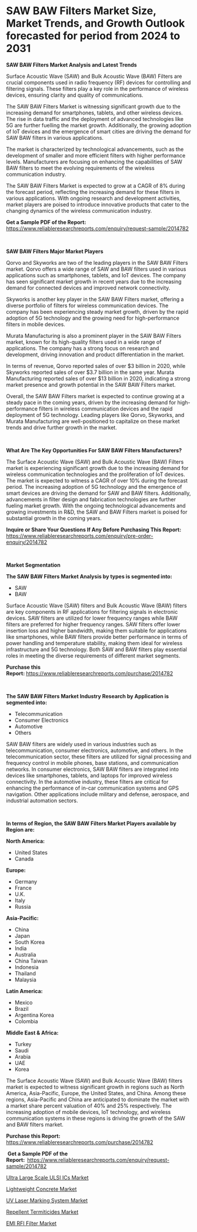 <p><h1>SAW BAW Filters Market Size, Market Trends, and Growth Outlook forecasted for period from 2024 to 2031</h1></p><p><strong>SAW BAW Filters Market Analysis and Latest Trends</strong></p>
<p><p>Surface Acoustic Wave (SAW) and Bulk Acoustic Wave (BAW) Filters are crucial components used in radio frequency (RF) devices for controlling and filtering signals. These filters play a key role in the performance of wireless devices, ensuring clarity and quality of communications.</p><p>The SAW BAW Filters Market is witnessing significant growth due to the increasing demand for smartphones, tablets, and other wireless devices. The rise in data traffic and the deployment of advanced technologies like 5G are further fuelling the market growth. Additionally, the growing adoption of IoT devices and the emergence of smart cities are driving the demand for SAW BAW filters in various applications.</p><p>The market is characterized by technological advancements, such as the development of smaller and more efficient filters with higher performance levels. Manufacturers are focusing on enhancing the capabilities of SAW BAW filters to meet the evolving requirements of the wireless communication industry.</p><p>The SAW BAW Filters Market is expected to grow at a CAGR of 8% during the forecast period, reflecting the increasing demand for these filters in various applications. With ongoing research and development activities, market players are poised to introduce innovative products that cater to the changing dynamics of the wireless communication industry.</p></p>
<p><strong>Get a Sample PDF of the Report:&nbsp;</strong> <a href="https://www.reliableresearchreports.com/enquiry/request-sample/2014782">https://www.reliableresearchreports.com/enquiry/request-sample/2014782</a></p>
<p>&nbsp;</p>
<p><strong>SAW BAW Filters Major Market Players</strong></p>
<p><p>Qorvo and Skyworks are two of the leading players in the SAW BAW Filters market. Qorvo offers a wide range of SAW and BAW filters used in various applications such as smartphones, tablets, and IoT devices. The company has seen significant market growth in recent years due to the increasing demand for connected devices and improved network connectivity.</p><p>Skyworks is another key player in the SAW BAW Filters market, offering a diverse portfolio of filters for wireless communication devices. The company has been experiencing steady market growth, driven by the rapid adoption of 5G technology and the growing need for high-performance filters in mobile devices.</p><p>Murata Manufacturing is also a prominent player in the SAW BAW Filters market, known for its high-quality filters used in a wide range of applications. The company has a strong focus on research and development, driving innovation and product differentiation in the market.</p><p>In terms of revenue, Qorvo reported sales of over $3 billion in 2020, while Skyworks reported sales of over $3.7 billion in the same year. Murata Manufacturing reported sales of over $13 billion in 2020, indicating a strong market presence and growth potential in the SAW BAW Filters market.</p><p>Overall, the SAW BAW Filters market is expected to continue growing at a steady pace in the coming years, driven by the increasing demand for high-performance filters in wireless communication devices and the rapid deployment of 5G technology. Leading players like Qorvo, Skyworks, and Murata Manufacturing are well-positioned to capitalize on these market trends and drive further growth in the market.</p></p>
<p>&nbsp;</p>
<p><strong>What Are The Key Opportunities For SAW BAW Filters Manufacturers?</strong></p>
<p><p>The Surface Acoustic Wave (SAW) and Bulk Acoustic Wave (BAW) Filters market is experiencing significant growth due to the increasing demand for wireless communication technologies and the proliferation of IoT devices. The market is expected to witness a CAGR of over 10% during the forecast period. The increasing adoption of 5G technology and the emergence of smart devices are driving the demand for SAW and BAW filters. Additionally, advancements in filter design and fabrication technologies are further fueling market growth. With the ongoing technological advancements and growing investments in R&D, the SAW and BAW Filters market is poised for substantial growth in the coming years.</p></p>
<p><strong>Inquire or Share Your Questions If Any Before Purchasing This Report:</strong> <a href="https://www.reliableresearchreports.com/enquiry/pre-order-enquiry/2014782">https://www.reliableresearchreports.com/enquiry/pre-order-enquiry/2014782</a></p>
<p>&nbsp;</p>
<p><strong>Market Segmentation</strong></p>
<p><strong>The SAW BAW Filters Market Analysis by types is segmented into:</strong></p>
<p><ul><li>SAW</li><li>BAW</li></ul></p>
<p><p>Surface Acoustic Wave (SAW) filters and Bulk Acoustic Wave (BAW) filters are key components in RF applications for filtering signals in electronic devices. SAW filters are utilized for lower frequency ranges while BAW filters are preferred for higher frequency ranges. SAW filters offer lower insertion loss and higher bandwidth, making them suitable for applications like smartphones, while BAW filters provide better performance in terms of power handling and temperature stability, making them ideal for wireless infrastructure and 5G technology. Both SAW and BAW filters play essential roles in meeting the diverse requirements of different market segments.</p></p>
<p><strong>Purchase this Report:&nbsp;</strong><a href="https://www.reliableresearchreports.com/purchase/2014782">https://www.reliableresearchreports.com/purchase/2014782</a></p>
<p>&nbsp;</p>
<p><strong>The SAW BAW Filters Market Industry Research by Application is segmented into:</strong></p>
<p><ul><li>Telecommunication</li><li>Consumer Electronics</li><li>Automotive</li><li>Others</li></ul></p>
<p><p>SAW BAW filters are widely used in various industries such as telecommunication, consumer electronics, automotive, and others. In the telecommunication sector, these filters are utilized for signal processing and frequency control in mobile phones, base stations, and communication networks. In consumer electronics, SAW BAW filters are integrated into devices like smartphones, tablets, and laptops for improved wireless connectivity. In the automotive industry, these filters are critical for enhancing the performance of in-car communication systems and GPS navigation. Other applications include military and defense, aerospace, and industrial automation sectors.</p></p>
<p>&nbsp;</p>
<p><strong>In terms of Region, the SAW BAW Filters Market Players available by Region are:</strong></p>
<p>
    <p> <strong> North America: </strong>
        <ul>
            <li>United States</li>
            <li>Canada</li>
        </ul>
        </p> 
    <p> <strong> Europe: </strong>
        <ul>
            <li>Germany</li>
            <li>France</li>
            <li>U.K.</li>
            <li>Italy</li>
            <li>Russia</li>
        </ul>
        </p> 
    <p> <strong> Asia-Pacific: </strong>
        <ul>
            <li>China</li>
            <li>Japan</li>
            <li>South Korea</li>
            <li>India</li>
            <li>Australia</li>
            <li>China Taiwan</li>
            <li>Indonesia</li>
            <li>Thailand</li>
            <li>Malaysia</li>
        </ul>
        </p> 
    <p> <strong> Latin America: </strong>
        <ul>
            <li>Mexico</li>
            <li>Brazil</li>
            <li>Argentina Korea</li>
            <li>Colombia</li>
        </ul>
        </p> 
    <p> <strong> Middle East & Africa: </strong>
        <ul>
            <li>Turkey</li>
            <li>Saudi</li>
            <li>Arabia</li>
            <li>UAE</li>
            <li>Korea</li>
        </ul>
    </p>
    </p>
<p><p>The Surface Acoustic Wave (SAW) and Bulk Acoustic Wave (BAW) filters market is expected to witness significant growth in regions such as North America, Asia-Pacific, Europe, the United States, and China. Among these regions, Asia-Pacific and China are anticipated to dominate the market with a market share percent valuation of 40% and 25% respectively. The increasing adoption of mobile devices, IoT technology, and wireless communication systems in these regions is driving the growth of the SAW and BAW filters market.</p></p>
<p><strong>Purchase this Report: </strong><a href="https://www.reliableresearchreports.com/purchase/2014782">https://www.reliableresearchreports.com/purchase/2014782</a></p>
<p>&nbsp;<strong>Get a Sample PDF of the Report:&nbsp;&nbsp;</strong><a href="https://www.reliableresearchreports.com/enquiry/request-sample/2014782">https://www.reliableresearchreports.com/enquiry/request-sample/2014782</a></p>
<p><strong></strong></p>
<p><p><a href="https://github.com/dx0328/Market-Research-Report-List-1/blob/main/ultra-large-scale-ulsi-ics-market.md">Ultra Large Scale ULSI ICs Market</a></p><p><a href="https://view.publitas.com/reportprime-1/lightweight-concrete-market-research-report-provides-critical-insights-that-can-help-shape-business-development-and-investment-strategies/">Lightweight Concrete Market</a></p><p><a href="https://bubble-tree-ea4.notion.site/UV-Laser-Marking-System-Market-Size-Growth-Outlook-from-2024-to-2031-projecting-at-Market-s-Trends-7b92d0ee5ce445139b347ca632e9ba26">UV Laser Marking System Market</a></p><p><a href="https://thundering-castanet-c65.notion.site/Repellent-Termiticides-Market-Size-Evaluating-its-Market-Trends-Growth-and-Projections-2024-203-f7e8ee994e33420abffce11f75fcebc8">Repellent Termiticides Market</a></p><p><a href="https://github.com/juancolorado15/Market-Research-Report-List-1/blob/main/emi-rfi-filter-market.md">EMI RFI Filter Market</a></p></p>